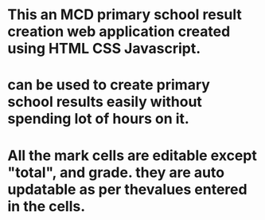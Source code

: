 # This an MCD primary school result creation web application created using HTML CSS Javascript.

# can be used to create primary school results easily without spending lot of hours on it.

# All the mark cells are editable except "total", and grade. they are auto updatable as per thevalues entered in the cells.
